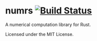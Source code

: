 # numrs [![Build Status](https://travis-ci.org/sankha93/numrs.svg?branch=master)](https://travis-ci.org/sankha93/numrs)

A numerical computation library for Rust.

Licensed under the MIT License.
